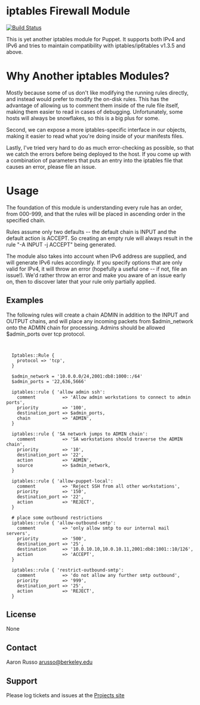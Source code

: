 # iptables Firewall Module #

[![Build Status](https://travis-ci.org/arusso/puppet-iptables.png?branch=issues/3)](https://travis-ci.org/arusso/puppet-iptables)

This is yet another iptables module for Puppet.  It supports both IPv4 and IPv6
and tries to maintain compatibility with iptables/ip6tables v1.3.5 and above.

# Why Another iptables Modules? #

Mostly because some of us don't like modifying the running rules directly, and 
instead would prefer to modify the on-disk rules.  This has the advantage of
allowing us to comment them inside of the rule file itself, making them easier 
to read in cases of debugging.  Unfortunately, some hosts will always be
snowflakes, so this is a big plus for some.

Second, we can expose a more iptables-specific interface in our objects, making
it easier to read what you're doing inside of your manifests files.

Lastly, I've tried very hard to do as much error-checking as possible, so that
we catch the errors before being deployed to the host.  If you come up with a
combination of parameters that puts an entry into the iptables file that causes
an error, please file an issue.

# Usage #

The foundation of this module is understanding every rule has an order, from
000-999, and that the rules will be placed in ascending order in the specified
chain.

Rules assume only two defaults -- the default chain is INPUT and the default
action is ACCEPT.  So creating an empty rule will always result in the rule
"-A INPUT -j ACCEPT" being generated.

The module also takes into account when IPv6 address are supplied, and will
generate IPv6 rules accordingly.  If you specify options that are only valid
for IPv4, it will throw an error (hopefully a useful one -- if not, file an
issue!).  We'd rather throw an error and make you aware of an issue early on,
then to discover later that your rule only partially applied.

## Examples ##

The following rules will create a chain ADMIN in addition to the INPUT and
OUTPUT chains, and will place any incoming packets from $admin_network onto the
ADMIN chain for processing.  Admins should be allowed $admin_ports over tcp
protocol.

<pre><code>

  Iptables::Rule {
    protocol => 'tcp',
  }

  $admin_network = '10.0.0.0/24,2001:db8:1000::/64'
  $admin_ports = '22,636,5666'

  iptables::rule { 'allow admin ssh':
    comment          => 'Allow admin workstations to connect to admin ports',
    priority         => '100',
    destination_port => $admin_ports,
    chain            => 'ADMIN',
  }

  iptables::rule { 'SA network jumps to ADMIN chain':
    comment          => 'SA workstations should traverse the ADMIN chain',
    priority         => '10',
    destination_port => '22',
    action           => 'ADMIN',
    source           => $admin_network,
  }

  iptables::rule { 'allow-puppet-local':
    comment          => 'Reject SSH from all other workstations',
    priority         => '150',
    destination_port => '22',
    action           => 'REJECT',
  }
 
  # place some outbound restrictions
  iptables::rule { 'allow-outbound-smtp':
    comment          => 'only allow smtp to our internal mail servers',
    priority         => '500',
    destination_port => '25',
    destination      => '10.0.10.10,10.0.10.11,2001:db8:1001::10/126',
    action           => 'ACCEPT',
  }

  iptables::rule { 'restrict-outbound-smtp':
    comment          => 'do not allow any further smtp outbound',
    priority         => '999',
    destination_port => '25',
    action           => 'REJECT',
  }
</code></pre>
 

License
-------

None

Contact
-------

Aaron Russo <arusso@berkeley.edu>

Support
-------

Please log tickets and issues at the
[Projects site](https://github.com/arusso/puppet-iptables/issues/)
